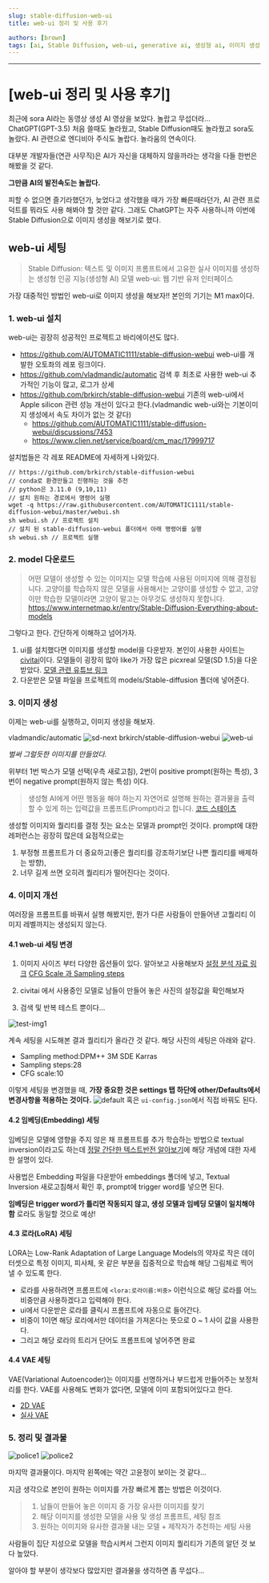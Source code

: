 ```yaml
---
slug: stable-diffusion-web-ui
title: web-ui 정리 및 사용 후기

authors: [brown]
tags: [ai, Stable Diffusion, web-ui, generative ai, 생성형 ai, 이미지 생성]
---
```


---

# [web-ui 정리 및 사용 후기]

최근에 sora AI라는 동영상 생성 AI 영상을 보았다. 놀랍고 무섭더라...
ChatGPT(GPT-3.5) 처음 쓸때도 놀라웠고, Stable Diffusion때도 놀라웠고 sora도 놀랐다.
AI 관련으로 엔디비아 주식도 놀랍다. 놀라움의 연속이다.

대부분 개발자들(연관 사무직)은 AI가 자신을 대체하지 않을까라는 생각을 다들 한번은 해봤을 것 같다.

**그만큼 AI의 발전속도는 놀랍다.**

피할 수 없으면 즐기라했던가, 늦었다고 생각했을 때가 가장 빠른때라던가, AI 관련 프로덕트를 뭐라도 사용 해봐야 할 것만 같다. 그래도 ChatGPT는 자주 사용하니까 이번에 Stable Diffusion으로 이미지 생성을 해보기로 했다.

<!-- truncate -->

## web-ui 세팅

> Stable Diffusion: 텍스트 및 이미지 프롬프트에서 고유한 실사 이미지를 생성하는 생성형 인공 지능(생성형 AI) 모델
> web-ui: 웹 기반 유저 인터페이스

가장 대중적인 방법인 web-ui로 이미지 생성을 해보자!!
본인의 기기는 M1 max이다.

### 1. web-ui 설치

web-ui는 굉장히 성공적인 프로젝트고 바리에이션도 많다.

- https://github.com/AUTOMATIC1111/stable-diffusion-webui
  web-ui를 개발한 오토좌의 레포 링크이다.
- https://github.com/vladmandic/automatic
  검색 후 최초로 사용한 web-ui
  추가적인 기능이 많고, 로그가 상세
- https://github.com/brkirch/stable-diffusion-webui
  기존의 web-ui에서 Apple silicon 관련 성능 개선이 있다고 한다.(vladmandic web-ui와는 기본이미지 생성에서 속도 차이가 없는 것 같다)
  - https://github.com/AUTOMATIC1111/stable-diffusion-webui/discussions/7453
  - https://www.clien.net/service/board/cm_mac/17999717

설치법들은 각 레포 README에 자세하게 나와있다.

```
// https://github.com/brkirch/stable-diffusion-webui
// conda로 환경만들고 진행하는 것을 추천
// python은 3.11.0 (9,10,11)
// 설치 원하는 경로에서 명령어 실행
wget -q https://raw.githubusercontent.com/AUTOMATIC1111/stable-diffusion-webui/master/webui.sh
sh webui.sh // 프로젝트 설치
// 설치 된 stable-diffusion-webui 폴더에서 아래 명령어를 실행
sh webui.sh // 프로젝트 실행
```

### 2. model 다운로드

> 어떤 모델이 생성할 수 있는 이미지는 모델 학습에 사용된 이미지에 의해 결정됩니다. 고양이를 학습하지 않은 모델을 사용해서는 고양이를 생성할 수 없고, 고양이만 학습한 모델이라면 고양이 말고는 아무것도 생성하지 못합니다.
> https://www.internetmap.kr/entry/Stable-Diffusion-Everything-about-models

그렇다고 한다. 간단하게 이해하고 넘어가자.

1. ui를 설치했다면 이미지를 생성할 model을 다운받자.
   본인이 사용한 사이트는 [civitai](https://civitai.com/models)이다.
   모델들이 굉장히 많아 like가 가장 많은 picxreal 모델(SD 1.5)을 다운 받았다.
   [모델 관련 유튜브 링크](https://www.youtube.com/watch?v=GQNiKKq2EP4)
   <br />
2. 다운받은 모델 파일을 프로젝트의 models/Stable-diffusion 폴더에 넣어준다.
   <br />

### 3. 이미지 생성

이제는 web-ui를 실행하고, 이미지 생성을 해보자.

vladmandic/automatic
![sd-next](sd-next.png)
brkirch/stable-diffusion-webui
![web-ui](web-ui.png)

_벌써 그럴듯한 이미지를 만들었다._

위부터 1번 박스가 모델 선택(우측 새로고침), 2번이 positive prompt(원하는 특성), 3번이 negative prompt(원하지 않는 특성) 이다.

> 생성형 AI에게 어떤 행동을 해야 하는지 자연어로 설명해 원하는 결과물을 출력할 수 있게 하는 입력값을 프롬프트(Prompt)라고 합니다.
> [코드 스테이츠](https://www.codestates.com/blog/content/%ED%94%84%EB%A1%AC%ED%94%84%ED%8A%B8-%ED%94%84%EB%A1%AC%ED%94%84%ED%8A%B8%EC%97%94%EC%A7%80%EB%8B%88%EC%96%B4%EB%A7%81)

생성할 이미지와 퀄리티를 결정 짓는 요소는 모델과 prompt인 것이다. prompt에 대한 레퍼런스는 굉장히 많은데 요점적으로는

1. 부정형 프롬프트가 더 중요하고(좋은 퀄리티를 강조하기보단 나쁜 퀄리티를 배제하는 방향),
2. 너무 길게 쓰면 오히려 퀄리티가 떨어진다는 것이다.

### 4. 이미지 개선

여러장을 프롬프트를 바꿔서 실행 해봤지만, 뭔가 다른 사람들이 만들어낸 고퀄리티 이미지 레벨까지는 생성되지 않는다.

#### 4.1 web-ui 세팅 변경

1. 이미지 사이즈 부터 다양한 옵션들이 있다. 알아보고 사용해보자
   [설정 분석 자료 링크](https://ai-designer-allan.tistory.com/entry/Stable-Diffusion-%EC%8A%A4%ED%85%8C%EC%9D%B4%EB%B8%94-%EB%94%94%ED%93%A8%EC%A0%84-webui-%EA%B8%B0%EB%8A%A5-%EB%B0%8F-%EC%84%B8%ED%8C%85-%EA%B0%92-%EC%95%8C%EC%95%84%EB%B3%B4%EA%B8%B0-txt2img)
   [CFG Scale 과 Sampling steps](https://sdiffusion.tistory.com/1)

2. civitai 에서 사용중인 모델로 남들이 만들어 놓은 사진의 설정값을 확인해보자
3. 검색 및 반복 테스트 뿐이다...

![test-img1](test-img1.png)

계속 세팅을 시도해본 결과 퀄리티가 올라간 것 같다.
해당 사진의 세팅은 아래와 같다.

- Sampling method:DPM++ 3M SDE Karras
- Sampling steps:28
- CFG scale:10

이렇게 세팅을 변경했을 때, **가장 중요한 것은 settings 탭 하단에 other/Defaults에서 변경사항을 적용하는 것이다.**
![default](default.png)
혹은 `ui-config.json`에서 직접 바꿔도 된다.

#### 4.2 임베딩(Embedding) 세팅

임베딩은 모델에 영향을 주지 않은 채 프롬프트를 추가 학습하는 방법으로 textual inversion이라고도 하는데 [정말 간단한 텍스트반전 알아보기](https://www.bercon.org/5613138c-676f-4fcc-8088-7299f8b83f65)에 해당 개념에 대한 자세한 설명이 있다.

사용법은 Embedding 파일을 다운받아 embeddings 폴더에 넣고, Textual Inversion 새로고침해서 확인 후, prompt에 trigger word를 넣으면 된다.

**임베딩은 trigger word가 틀리면 작동되지 않고, 생성 모델과 임베딩 모델이 일치해야 함**
로라도 동일할 것으로 예상!

#### 4.3 로라(LoRA) 세팅

LORA는 Low-Rank Adaptation of Large Language Models의 약자로 작은 데이터셋으로 특정 이미지, 피사체, 옷 같은 부분을 집중적으로 학습해 해당 그림체로 찍어 낼 수 있도록 한다.

- 로라를 사용하려면 프롬프트에 `<lora:로라이름:비중>` 이런식으로 해당 로라를 어느 비중만큼 사용하겠다고 입력해야 한다.
- ui에서 다운받은 로라를 클릭시 프롬프트에 자동으로 들어간다.
- 비중이 1이면 해당 로라에서만 데이터을 가져온다는 뜻으로 0 ~ 1 사이 값을 사용한다.
- 그리고 해당 로라의 트리거 단어도 프롬프트에 넣어주면 완료

#### 4.4 VAE 세팅

VAE(Variational Autoencoder)는 이미지를 선명하거나 부드럽게 만들어주는 보정처리를 한다.
VAE를 사용해도 변화가 없다면, 모델에 이미 포함되어있다고 한다.

- [2D VAE](https://huggingface.co/hakurei/waifu-diffusion-v1-4/blob/main/vae/kl-f8-anime2.ckpt)
- [실사 VAE](https://huggingface.co/Yukihime256/840000/tree/main)

### 5. 정리 및 결과물

![police1](police1.png)
![police2](police2.png)

마지막 결과물이다. 마지막 왼쪽에는 약간 고윤정이 보이는 것 같다...

지금 생각으로 본인이 원하는 이미지를 가장 빠르게 뽑는 방법은 이것이다.

> 1. 남들이 만들어 놓은 이미지 중 가장 유사한 이미지를 찾기
> 2. 해당 이미지를 생성한 모델을 사용 및 생성 프롬프트, 세팅 참조
> 3. 원하는 이미지와 유사한 결과물 내는 모델 + 제작자가 추천하는 세팅 사용

사람들이 집단 지성으로 모델을 학습시켜서 그런지 이미지 퀄리티가 기존의 알던 것 보다 높았다.

알아야 할 부분이 생각보다 많았지만 결과물을 생각하면 좀 무섭다...
